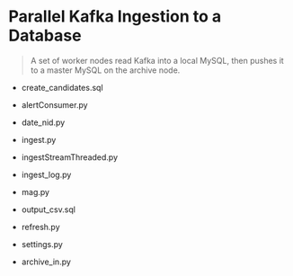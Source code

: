 # Parallel Kafka Ingestion to a Database

> A set of worker nodes read Kafka into a local MySQL, then pushes it to a master MySQL on the archive node.

- create_candidates.sql

- alertConsumer.py
- date_nid.py
- ingest.py
- ingestStreamThreaded.py
- ingest_log.py
- mag.py
- output_csv.sql
- refresh.py
- settings.py

- archive_in.py
